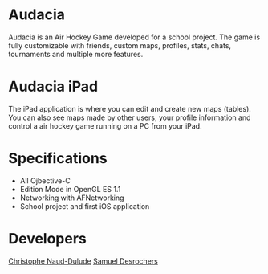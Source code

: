 Audacia
============
Audacia is an Air Hockey Game developed for a school project. The game is fully customizable with friends, custom maps, profiles, stats, chats, tournaments and multiple more features.


Audacia iPad
============
The iPad application is where you can edit and create new maps (tables). You can also see maps made by other users, your profile information and control a air hockey game running on a PC from your iPad.


Specifications
==============
* All Ojbective-C
* Edition Mode in OpenGL ES 1.1
* Networking with AFNetworking
* School project and first iOS application


Developers
==========
[Christophe Naud-Dulude](https://github.com/Chris911)
[Samuel Desrochers](https://github.com/samdesrochers)

